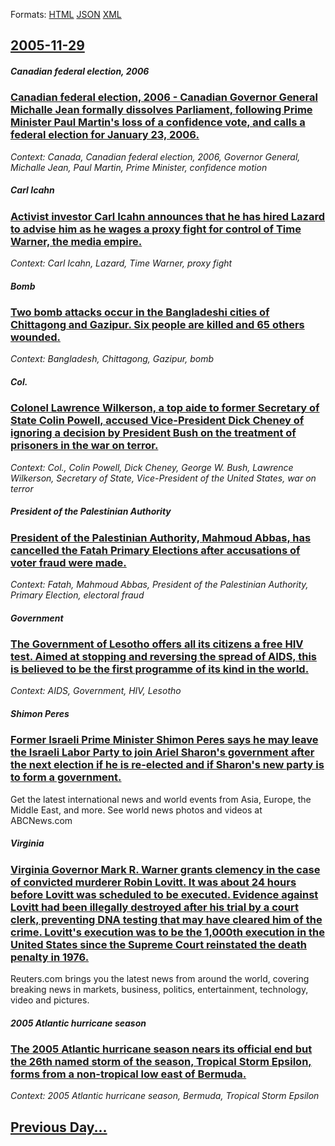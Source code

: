 
Formats: [HTML](2005/11/29/index.html)  [JSON](2005/11/29/index.json)  [XML](2005/11/29/index.xml)  

## [2005-11-29](/news/2005/11/29/index.md)

##### Canadian federal election, 2006
### [ Canadian federal election, 2006 - Canadian Governor General Michalle Jean formally dissolves Parliament, following Prime Minister Paul Martin's loss of a confidence vote, and calls a federal election for January 23, 2006. ](/news/2005/11/29/canadian-federal-election-2006-canadian-governor-general-michaelle-jean-formally-dissolves-parliament-following-prime-minister-paul-mar.md)
_Context: Canada, Canadian federal election, 2006, Governor General, Michalle Jean, Paul Martin, Prime Minister, confidence motion_

##### Carl Icahn
### [ Activist investor Carl Icahn announces that he has hired Lazard to advise him as he wages a proxy fight for control of Time Warner, the media empire. ](/news/2005/11/29/activist-investor-carl-icahn-announces-that-he-has-hired-lazard-to-advise-him-as-he-wages-a-proxy-fight-for-control-of-time-warner-the-med.md)
_Context: Carl Icahn, Lazard, Time Warner, proxy fight_

##### Bomb
### [ Two bomb attacks occur in the Bangladeshi cities of Chittagong and Gazipur. Six people are killed and 65 others wounded. ](/news/2005/11/29/two-bomb-attacks-occur-in-the-bangladeshi-cities-of-chittagong-and-gazipur-six-people-are-killed-and-65-others-wounded.md)
_Context: Bangladesh, Chittagong, Gazipur, bomb_

##### Col.
### [ Colonel Lawrence Wilkerson, a top aide to former Secretary of State Colin Powell, accused Vice-President Dick Cheney of ignoring a decision by President Bush on the treatment of prisoners in the war on terror. ](/news/2005/11/29/colonel-lawrence-wilkerson-a-top-aide-to-former-secretary-of-state-colin-powell-accused-vice-president-dick-cheney-of-ignoring-a-decision.md)
_Context: Col., Colin Powell, Dick Cheney, George W. Bush, Lawrence Wilkerson, Secretary of State, Vice-President of the United States, war on terror_

##### President of the Palestinian Authority
### [ President of the Palestinian Authority, Mahmoud Abbas, has cancelled the Fatah Primary Elections after accusations of voter fraud were made. ](/news/2005/11/29/president-of-the-palestinian-authority-mahmoud-abbas-has-cancelled-the-fatah-primary-elections-after-accusations-of-voter-fraud-were-made.md)
_Context: Fatah, Mahmoud Abbas, President of the Palestinian Authority, Primary Election, electoral fraud_

##### Government
### [ The Government of Lesotho offers all its citizens a free HIV test. Aimed at stopping and reversing the spread of AIDS, this is believed to be the first programme of its kind in the world. ](/news/2005/11/29/the-government-of-lesotho-offers-all-its-citizens-a-free-hiv-test-aimed-at-stopping-and-reversing-the-spread-of-aids-this-is-believed-to.md)
_Context: AIDS, Government, HIV, Lesotho_

##### Shimon Peres
### [ Former Israeli Prime Minister Shimon Peres says he may leave the Israeli Labor Party to join Ariel Sharon's government after the next election if he is re-elected and if Sharon's new party is to form a government. ](/news/2005/11/29/former-israeli-prime-minister-shimon-peres-says-he-may-leave-the-israeli-labor-party-to-join-ariel-sharon-s-government-after-the-next-elect.md)
Get the latest international news and world events from Asia, Europe, the Middle East, and more. See world news photos and videos at ABCNews.com

##### Virginia
### [ Virginia Governor Mark R. Warner grants clemency in the case of convicted murderer Robin Lovitt. It was about 24 hours before Lovitt was scheduled to be executed. Evidence against Lovitt had been illegally destroyed after his trial by a court clerk, preventing DNA testing that may have cleared him of the crime. Lovitt's execution was to be the 1,000th execution in the United States since the Supreme Court reinstated the death penalty in 1976. ](/news/2005/11/29/virginia-governor-mark-r-warner-grants-clemency-in-the-case-of-convicted-murderer-robin-lovitt-it-was-about-24-hours-before-lovitt-was-sc.md)
Reuters.com brings you the latest news from around the world, covering breaking news in markets, business, politics, entertainment, technology, video and pictures.

##### 2005 Atlantic hurricane season
### [ The 2005 Atlantic hurricane season nears its official end but the 26th named storm of the season, Tropical Storm Epsilon, forms from a non-tropical low east of Bermuda. ](/news/2005/11/29/the-2005-atlantic-hurricane-season-nears-its-official-end-but-the-26th-named-storm-of-the-season-tropical-storm-epsilon-forms-from-a-non.md)
_Context: 2005 Atlantic hurricane season, Bermuda, Tropical Storm Epsilon_

## [Previous Day...](/news/2005/11/28/index.md)


